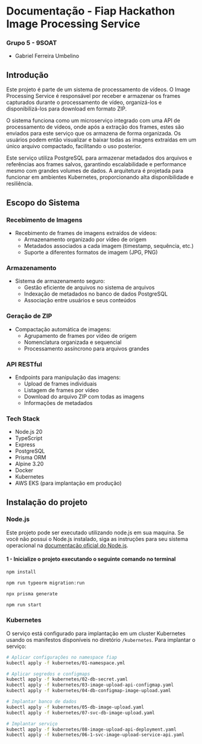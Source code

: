 
# Documentação - Fiap Hackathon Image Processing Service  
### Grupo 5 - 9SOAT
 - Gabriel Ferreira Umbelino



## Introdução
Este projeto é parte de um sistema de processamento de vídeos. O Image Processing Service é responsável por receber e armazenar os frames capturados durante o processamento de vídeo, organizá-los e disponibilizá-los para download em formato ZIP.

O sistema funciona como um microserviço integrado com uma API de processamento de vídeos, onde após a extração dos frames, estes são enviados para este serviço que os armazena de forma organizada. Os usuários podem então visualizar e baixar todas as imagens extraídas em um único arquivo compactado, facilitando o uso posterior.

Este serviço utiliza PostgreSQL para armazenar metadados dos arquivos e referências aos frames salvos, garantindo escalabilidade e performance mesmo com grandes volumes de dados. A arquitetura é projetada para funcionar em ambientes Kubernetes, proporcionando alta disponibilidade e resiliência.

## Escopo do Sistema

### Recebimento de Imagens
- Recebimento de frames de imagens extraídos de vídeos:
  - Armazenamento organizado por vídeo de origem
  - Metadados associados a cada imagem (timestamp, sequência, etc.)
  - Suporte a diferentes formatos de imagem (JPG, PNG)

### Armazenamento
- Sistema de armazenamento seguro:
  - Gestão eficiente de arquivos no sistema de arquivos
  - Indexação de metadados no banco de dados PostgreSQL
  - Associação entre usuários e seus conteúdos

### Geração de ZIP
- Compactação automática de imagens:
  - Agrupamento de frames por vídeo de origem
  - Nomenclatura organizada e sequencial
  - Processamento assíncrono para arquivos grandes

### API RESTful
- Endpoints para manipulação das imagens:
  - Upload de frames individuais
  - Listagem de frames por vídeo
  - Download do arquivo ZIP com todas as imagens
  - Informações de metadados


### Tech Stack

- Node.js 20
- TypeScript
- Express
- PostgreSQL
- Prisma ORM
- Alpine 3.20
- Docker
- Kubernetes
- AWS EKS (para implantação em produção)


## Instalação do projeto


### Node.js
Este projeto pode ser executado utilizando node.js em sua maquina.
Se você não possui o Node.js instalado, siga as instruções para seu sistema operacional na [documentação oficial do Node.js](https://nodejs.org/en/download).

#### 1 - Inicialize o projeto executando o seguinte comando no terminal
```bash
npm install

npm run typeorm migration:run

npx prisma generate

npm run start
```

### Kubernetes

O serviço está configurado para implantação em um cluster Kubernetes usando os manifestos disponíveis no diretório `/kubernetes`. Para implantar o serviço:

```bash
# Aplicar configurações no namespace fiap
kubectl apply -f kubernetes/01-namespace.yml

# Aplicar segredos e configmaps
kubectl apply -f kubernetes/02-db-secret.yaml
kubectl apply -f kubernetes/03-image-upload-api-configmap.yaml
kubectl apply -f kubernetes/04-db-configmap-image-upload.yaml

# Implantar banco de dados
kubectl apply -f kubernetes/05-db-image-upload.yaml
kubectl apply -f kubernetes/07-svc-db-image-upload.yaml

# Implantar serviço
kubectl apply -f kubernetes/08-image-upload-api-deployment.yaml
kubectl apply -f kubernetes/06-1-svc-image-upload-service-api.yaml
```
